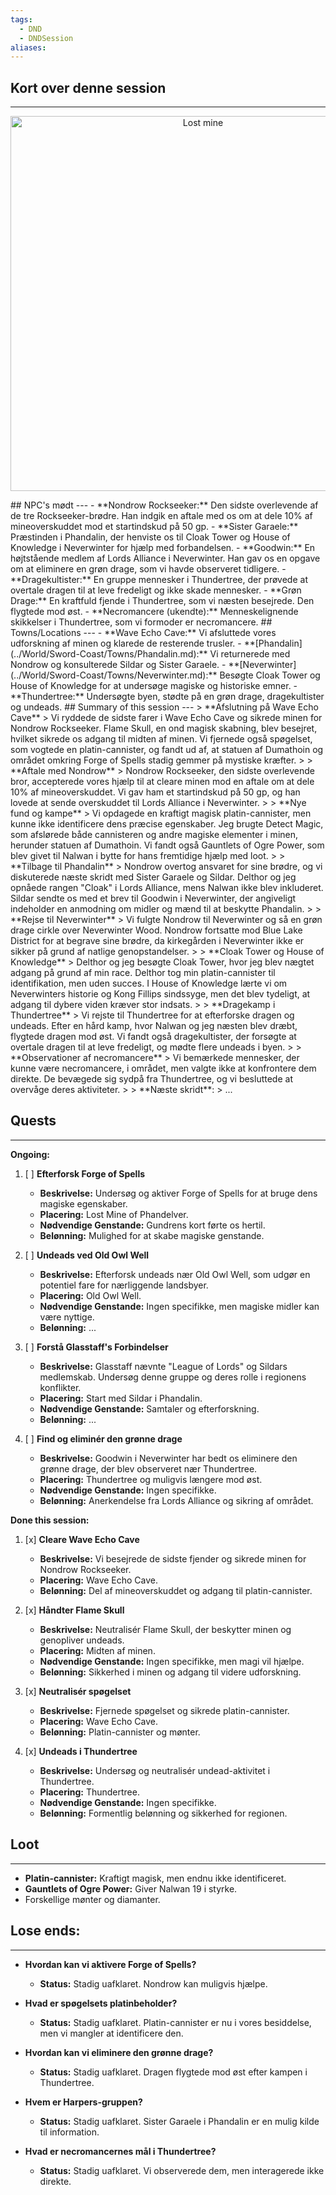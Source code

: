 ```yaml
---
tags:
  - DND
  - DNDSession
aliases:
---
```

## Kort over denne session
---

<p align="center">
<img src="https://static.wikia.nocookie.net/forgottenrealms/images/8/81/WaveEcho.png/revision/latest?cb=20191022161931" alt="Lost mine" width="600"/>
</p>
## NPC's mødt
---
- **Nondrow Rockseeker:** Den sidste overlevende af de tre Rockseeker-brødre. Han indgik en aftale med os om at dele 10% af mineoverskuddet mod et startindskud på 50 gp.
- **Sister Garaele:** Præstinden i Phandalin, der henviste os til Cloak Tower og House of Knowledge i Neverwinter for hjælp med forbandelsen.
- **Goodwin:** En højtstående medlem af Lords Alliance i Neverwinter. Han gav os en opgave om at eliminere en grøn drage, som vi havde observeret tidligere.
- **Dragekultister:** En gruppe mennesker i Thundertree, der prøvede at overtale dragen til at leve fredeligt og ikke skade mennesker.
- **Grøn Drage:** En kraftfuld fjende i Thundertree, som vi næsten besejrede. Den flygtede mod øst.
- **Necromancere (ukendte):** Menneskelignende skikkelser i Thundertree, som vi formoder er necromancere.
## Towns/Locations
---
- **Wave Echo Cave:** Vi afsluttede vores udforskning af minen og klarede de resterende trusler.
- **[Phandalin](../World/Sword-Coast/Towns/Phandalin.md):** Vi returnerede med Nondrow og konsulterede Sildar og Sister Garaele.
- **[Neverwinter](../World/Sword-Coast/Towns/Neverwinter.md):** Besøgte Cloak Tower og House of Knowledge for at undersøge magiske og historiske emner.
- **Thundertree:** Undersøgte byen, stødte på en grøn drage, dragekultister og undeads.
## Summary of this session
---
> **Afslutning på Wave Echo Cave**  
> Vi ryddede de sidste farer i Wave Echo Cave og sikrede minen for Nondrow Rockseeker. Flame Skull, en ond magisk skabning, blev besejret, hvilket sikrede os adgang til midten af minen. Vi fjernede også spøgelset, som vogtede en platin-cannister, og fandt ud af, at statuen af Dumathoin og området omkring Forge of Spells stadig gemmer på mystiske kræfter.
> 
> **Aftale med Nondrow**  
> Nondrow Rockseeker, den sidste overlevende bror, accepterede vores hjælp til at cleare minen mod en aftale om at dele 10% af mineoverskuddet. Vi gav ham et startindskud på 50 gp, og han lovede at sende overskuddet til Lords Alliance i Neverwinter.
> 
> **Nye fund og kampe**  
> Vi opdagede en kraftigt magisk platin-cannister, men kunne ikke identificere dens præcise egenskaber. Jeg brugte Detect Magic, som afslørede både cannisteren og andre magiske elementer i minen, herunder statuen af Dumathoin. Vi fandt også Gauntlets of Ogre Power, som blev givet til Nalwan i bytte for hans fremtidige hjælp med loot.
> 
> **Tilbage til Phandalin**  
> Nondrow overtog ansvaret for sine brødre, og vi diskuterede næste skridt med Sister Garaele og Sildar. Delthor og jeg opnåede rangen "Cloak" i Lords Alliance, mens Nalwan ikke blev inkluderet. Sildar sendte os med et brev til Goodwin i Neverwinter, der angiveligt indeholder en anmodning om midler og mænd til at beskytte Phandalin.
> 
> **Rejse til Neverwinter**  
> Vi fulgte Nondrow til Neverwinter og så en grøn drage cirkle over Neverwinter Wood. Nondrow fortsatte mod Blue Lake District for at begrave sine brødre, da kirkegården i Neverwinter ikke er sikker på grund af natlige genopstandelser.
> 
> **Cloak Tower og House of Knowledge**  
> Delthor og jeg besøgte Cloak Tower, hvor jeg blev nægtet adgang på grund af min race. Delthor tog min platin-cannister til identifikation, men uden succes. I House of Knowledge lærte vi om Neverwinters historie og Kong Fillips sindssyge, men det blev tydeligt, at adgang til dybere viden kræver stor indsats.
> 
> **Dragekamp i Thundertree**  
> Vi rejste til Thundertree for at efterforske dragen og undeads. Efter en hård kamp, hvor Nalwan og jeg næsten blev dræbt, flygtede dragen mod øst. Vi fandt også dragekultister, der forsøgte at overtale dragen til at leve fredeligt, og mødte flere undeads i byen.
> 
> **Observationer af necromancere**  
> Vi bemærkede mennesker, der kunne være necromancere, i området, men valgte ikke at konfrontere dem direkte. De bevægede sig sydpå fra Thundertree, og vi besluttede at overvåge deres aktiviteter.
> 
> **Næste skridt**:
> ...


## Quests 
---
**Ongoing:**
1. [ ] **Efterforsk Forge of Spells**
	- **Beskrivelse:** Undersøg og aktiver Forge of Spells for at bruge dens magiske egenskaber.
	- **Placering:** Lost Mine of Phandelver.
	- **Nødvendige Genstande:** Gundrens kort førte os hertil.
	- **Belønning:** Mulighed for at skabe magiske genstande.

3. [ ] **Undeads ved Old Owl Well**
	- **Beskrivelse:** Efterforsk undeads nær Old Owl Well, som udgør en potentiel fare for nærliggende landsbyer.
	- **Placering:** Old Owl Well.
	- **Nødvendige Genstande:** Ingen specifikke, men magiske midler kan være nyttige.
	- **Belønning:** ...

5. [ ] **Forstå Glasstaff's Forbindelser**
	- **Beskrivelse:** Glasstaff nævnte "League of Lords" og Sildars medlemskab. Undersøg denne gruppe og deres rolle i regionens konflikter.
	- **Placering:** Start med Sildar i Phandalin.
	- **Nødvendige Genstande:** Samtaler og efterforskning.
	- **Belønning:** ...

1. [ ] **Find og eliminér den grønne drage**
	- **Beskrivelse:** Goodwin i Neverwinter har bedt os eliminere den grønne drage, der blev observeret nær Thundertree.
	- **Placering:** Thundertree og muligvis længere mod øst.
	- **Nødvendige Genstande:** Ingen specifikke.
	- **Belønning:** Anerkendelse fra Lords Alliance og sikring af området.
	
 **Done this session:**
1. [x] **Cleare Wave Echo Cave**
	- **Beskrivelse:** Vi besejrede de sidste fjender og sikrede minen for Nondrow Rockseeker.
	- **Placering:** Wave Echo Cave.
	- **Belønning:** Del af mineoverskuddet og adgang til platin-cannister.

2. [x] **Håndter Flame Skull**
	- **Beskrivelse:** Neutralisér Flame Skull, der beskytter minen og genopliver undeads.
	- **Placering:** Midten af minen.
	- **Nødvendige Genstande:** Ingen specifikke, men magi vil hjælpe.
	- **Belønning:** Sikkerhed i minen og adgang til videre udforskning.

3. [x] **Neutralisér spøgelset**
	- **Beskrivelse:** Fjernede spøgelset og sikrede platin-cannister.
	- **Placering:** Wave Echo Cave.
	- **Belønning:** Platin-cannister og mønter.

4. [x] **Undeads i Thundertree**
	- **Beskrivelse:** Undersøg og neutralisér undead-aktivitet i Thundertree.
	- **Placering:** Thundertree.
	- **Nødvendige Genstande:** Ingen specifikke.
	- **Belønning:** Formentlig belønning og sikkerhed for regionen.

## Loot
---
- **Platin-cannister:** Kraftigt magisk, men endnu ikke identificeret.
- **Gauntlets of Ogre Power:** Giver Nalwan 19 i styrke.
- Forskellige mønter og diamanter.

## Lose ends:
---
- **Hvordan kan vi aktivere Forge of Spells?**
    - **Status:** Stadig uafklaret. Nondrow kan muligvis hjælpe.

- **Hvad er spøgelsets platinbeholder?**    
    - **Status:** Stadig uafklaret. Platin-cannister er nu i vores besiddelse, men vi mangler at identificere den.

- **Hvordan kan vi eliminere den grønne drage?**
    - **Status:** Stadig uafklaret. Dragen flygtede mod øst efter kampen i Thundertree.

- **Hvem er Harpers-gruppen?**    
    - **Status:** Stadig uafklaret. Sister Garaele i Phandalin er en mulig kilde til information.

- **Hvad er necromancernes mål i Thundertree?**
    - **Status:** Stadig uafklaret. Vi observerede dem, men interagerede ikke direkte.
